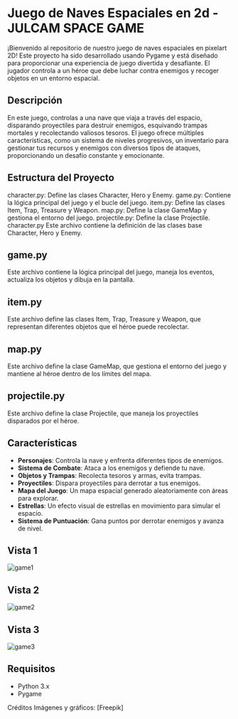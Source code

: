 # Juego de Naves Espaciales en 2d - JULCAM SPACE GAME

¡Bienvenido al repositorio de nuestro juego de naves espaciales en pixelart 2D! Este proyecto ha sido desarrollado usando Pygame y está diseñado para proporcionar una experiencia de juego divertida y desafiante. El jugador controla a un héroe que debe luchar contra enemigos y recoger objetos en un entorno espacial.

## Descripción

En este juego, controlas a una nave que viaja a través del espacio, disparando proyectiles para destruir enemigos, esquivando trampas mortales y recolectando valiosos tesoros. El juego ofrece múltiples características, como un sistema de niveles progresivos, un inventario para gestionar tus recursos y enemigos con diversos tipos de ataques, proporcionando un desafío constante y emocionante.

## Estructura del Proyecto
character.py: Define las clases Character, Hero y Enemy.
game.py: Contiene la lógica principal del juego y el bucle del juego.
item.py: Define las clases Item, Trap, Treasure y Weapon.
map.py: Define la clase GameMap y gestiona el entorno del juego.
projectile.py: Define la clase Projectile.
character.py
Este archivo contiene la definición de las clases base Character, Hero y Enemy.

## game.py
Este archivo contiene la lógica principal del juego, maneja los eventos, actualiza los objetos y dibuja en la pantalla.

## item.py
Este archivo define las clases Item, Trap, Treasure y Weapon, que representan diferentes objetos que el héroe puede recolectar.

## map.py
Este archivo define la clase GameMap, que gestiona el entorno del juego y mantiene al héroe dentro de los límites del mapa.

## projectile.py
Este archivo define la clase Projectile, que maneja los proyectiles disparados por el héroe.

## Características

- **Personajes**: Controla la nave y enfrenta diferentes tipos de enemigos.
- **Sistema de Combate**: Ataca a los enemigos y defiende tu nave.
- **Objetos y Trampas**: Recolecta tesoros y armas, evita trampas.
- **Proyectiles**: Dispara proyectiles para derrotar a tus enemigos.
- **Mapa del Juego**: Un mapa espacial generado aleatoriamente con áreas para explorar.
- **Estrellas**: Un efecto visual de estrellas en movimiento para simular el espacio.
- **Sistema de Puntuación**: Gana puntos por derrotar enemigos y avanza de nivel.

## Vista 1
![game1](https://github.com/CamiloPE12/Julcam-Space-Game/assets/110743852/d353e450-0ead-41b7-b6f0-62f6c51beb2b)

## Vista 2
![game2](https://github.com/CamiloPE12/Julcam-Space-Game/assets/110743852/b75363ae-97f2-417d-af15-0e857ea03372)

## Vista 3
![game3](https://github.com/CamiloPE12/Julcam-Space-Game/assets/110743852/b3bd56a8-da5d-43ff-82fc-e496532a6624)


## Requisitos

- Python 3.x
- Pygame


Créditos
Imágenes y gráficos: [Freepik]
